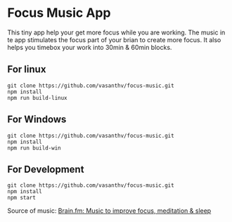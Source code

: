 # Focus Music App
This tiny app help your get more focus while you are working. The music in te app stimulates the focus part of your brian to create more focus. It also helps you timebox your work into 30min & 60min blocks.

## For linux
```
git clone https://github.com/vasanthv/focus-music.git
npm install
npm run build-linux
```

## For Windows
```
git clone https://github.com/vasanthv/focus-music.git
npm install
npm run build-win
```

## For Development
```
git clone https://github.com/vasanthv/focus-music.git
npm install
npm start
```

Source of music: [Brain.fm: Music to improve focus, meditation & sleep](https://archive.org/details/Brain.fm)